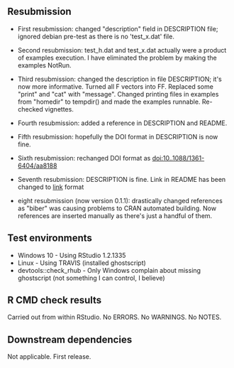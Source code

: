 
## Resubmission
* First resubmission: changed "description" field in DESCRIPTION file; ignored debian pre-test as there is no 'test_x.dat' file.

* Second resubmission: test_h.dat and test_x.dat actually were a product of examples execution. I have eliminated the problem by making the examples NotRun.

* Third resubmission: changed the description in file DESCRIPTION; it's now more informative. Turned all F vectors into FF. Replaced some "print" and "cat" with "message". Changed printing files in examples from "homedir" to tempdir() and made the examples runnable. Re-checked vignettes.

* Fourth resubmission: added a reference in DESCRIPTION and README.

* Fifth resubmission: hopefully the DOI format in DESCRIPTION is now fine.

* Sixth resubmission: rechanged DOI format as <doi:10..1088/1361-6404/aa8188>

* Seventh resubmission: DESCRIPTION is fine. Link in README has been changed to [link]() format

* eight resubmission (now version 0.1.1): drastically changed references as "biber" was causing problems to CRAN automated building. Now references are inserted manually as there's just a handful of them.

## Test environments
* Windows 10 - Using RStudio 1.2.1335
* Linux - Using TRAVIS (installed ghostscript)
* devtools::check_rhub - Only Windows complain about missing ghostscript (not something I can control, I believe)

## R CMD check results
Carried out from within RStudio.
No ERRORS.
No WARNINGS.
No NOTES.

## Downstream dependencies
Not applicable. First release.